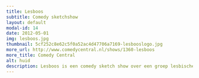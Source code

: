 ```yaml
---
title: Lesboos
subtitle: Comedy sketchshow 
layout: default
modal-id: 14
date: 2012-05-01
img: lesboos.jpg
thumbnail: 5cf252c8e62c5f0a52ac4d47706a7169-lesbooslogo.jpg
more_url: http://www.comedycentral.nl/shows/1360-lesboos
more_title: Comedy Central
alt: huid
description: Lesboos is een comedy sketch show over een groep lesbische vriendinnen. Hun verschillende persoonlijkheden botsen wanneer deze groep gekke, man hatende vrouwen ruzies maken en bijleggen op dagelijkse basis. Hilarisch, provocerend en een comedy die de kijk op lesbische vrouwen op televisie voorgoed zal veranderen.
---
```

